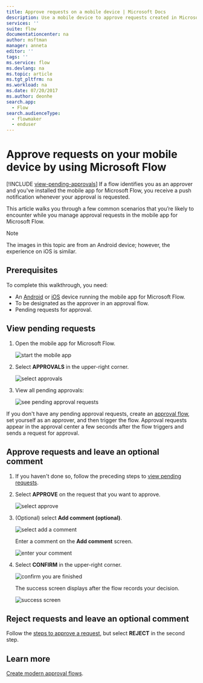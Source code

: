 ```yaml
---
title: Approve requests on a mobile device | Microsoft Docs
description: Use a mobile device to approve requests created in Microsoft Flow.
services: ''
suite: flow
documentationcenter: na
author: msftman
manager: anneta
editor: ''
tags: ''
ms.service: flow
ms.devlang: na
ms.topic: article
ms.tgt_pltfrm: na
ms.workload: na
ms.date: 07/20/2017
ms.author: deonhe
search.app: 
  - Flow
search.audienceType: 
  - flowmaker
  - enduser
---
```

# Approve requests on your mobile device by using Microsoft Flow
[!INCLUDE [view-pending-approvals](includes/cc-rebrand.md)]
If a flow identifies you as an approver and you've installed the mobile app for Microsoft Flow, you receive a push notification whenever your approval is requested.

This article walks you through a few common scenarios that you’re likely to encounter while you manage approval requests in the mobile app for Microsoft Flow.

> [!NOTE]
> The images in this topic are from an Android device; however, the experience on iOS is similar.
> 
> 

## Prerequisites
To complete this walkthrough, you need:

* An [Android](https://aka.ms/flowmobiledocsandroid) or [iOS](https://aka.ms/flowmobiledocsios) device running the mobile app for Microsoft Flow.
* To be designated as the approver in an approval flow.
* Pending requests for approval.

## View pending requests
1. Open the mobile app for Microsoft Flow.
   
    ![start the mobile app](./media/mobile-approvals/open-app.png)
2. Select **APPROVALS** in the upper-right corner.
   
    ![select approvals](./media/mobile-approvals/select-approvals.png)
3. View all pending approvals:
   
    ![see pending approval requests](./media/mobile-approvals/show-pending-approval-requests.png)

If you don't have any pending approval requests, create an [approval flow](modern-approvals.md), set yourself as an approver, and then trigger the flow. Approval requests appear in the approval center a few seconds after the flow triggers and sends a request for approval.

## Approve requests and leave an optional comment
1. If you haven't done so, follow the preceding steps to [view pending requests](mobile-approvals.md#view-pending-requests).
2. Select **APPROVE** on the request that you want to approve.
   
    ![select approve](./media/mobile-approvals/select-approve.png)
3. (Optional) select **Add comment (optional)**.
   
    ![select add a comment](./media/mobile-approvals/select-add-comment.png)
   
    Enter a comment on the **Add comment** screen.
   
    ![enter your comment](./media/mobile-approvals/enter-comment-for-approval.png)
4. Select **CONFIRM** in the upper-right corner.
   
    ![confirm you are finished](./media/mobile-approvals/tap-confirm-button.png)
   
    The success screen displays after the flow records your decision.
   
    ![success screen](./media/mobile-approvals/approved.png)

## Reject requests and leave an optional comment
Follow the [steps to approve a request](mobile-approvals.md#approve-requests-and-leave-an-optional-comment), but select **REJECT** in the second step.

## Learn more
[Create modern approval flows](modern-approvals.md).

